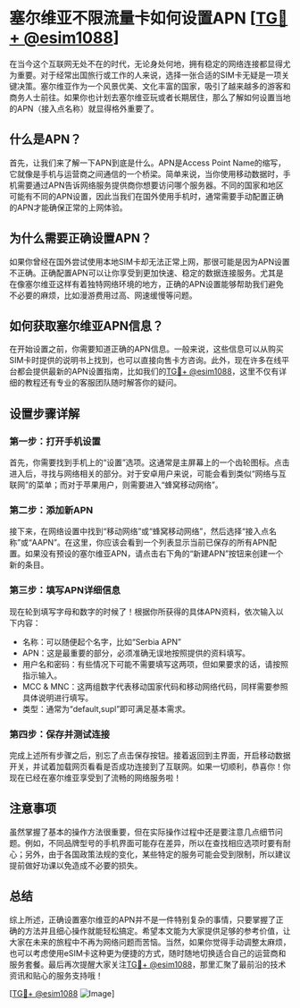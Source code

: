 # 塞尔维亚不限流量卡如何设置APN [[TG💪+ @esim1088](https://t.me/s/esim1088)]

在当今这个互联网无处不在的时代，无论身处何地，拥有稳定的网络连接都显得尤为重要。对于经常出国旅行或工作的人来说，选择一张合适的SIM卡无疑是一项关键决策。塞尔维亚作为一个风景优美、文化丰富的国家，吸引了越来越多的游客和商务人士前往。如果你也计划去塞尔维亚玩或者长期居住，那么了解如何设置当地的APN（接入点名称）就显得格外重要了。

## 什么是APN？

首先，让我们来了解一下APN到底是什么。APN是Access Point Name的缩写，它就像是手机与运营商之间通信的一个桥梁。简单来说，当你使用移动数据时，手机需要通过APN告诉网络服务提供商你想要访问哪个服务器。不同的国家和地区可能有不同的APN设置，因此当我们在国外使用手机时，通常需要手动配置正确的APN才能确保正常的上网体验。

## 为什么需要正确设置APN？

如果你曾经在国外尝试使用本地SIM卡却无法正常上网，那很可能是因为APN设置不正确。正确配置APN可以让你享受到更加快速、稳定的数据连接服务。尤其是在像塞尔维亚这样有着独特网络环境的地方，正确的APN设置能够帮助我们避免不必要的麻烦，比如漫游费用过高、网速缓慢等问题。

## 如何获取塞尔维亚APN信息？

在开始设置之前，你需要知道正确的APN信息。一般来说，这些信息可以从购买SIM卡时提供的说明书上找到，也可以直接向售卡方咨询。此外，现在许多在线平台都会提供最新的APN设置指南，比如我们的[TG💪+ @esim1088](https://t.me/s/esim1088)，这里不仅有详细的教程还有专业的客服团队随时解答你的疑问。

## 设置步骤详解

### 第一步：打开手机设置
首先，你需要找到手机上的“设置”选项。这通常是主屏幕上的一个齿轮图标。点击进入后，寻找与网络相关的部分。对于安卓用户来说，可能会看到类似“网络与互联网”的菜单；而对于苹果用户，则需要进入“蜂窝移动网络”。

### 第二步：添加新APN
接下来，在网络设置中找到“移动网络”或“蜂窝移动网络”，然后选择“接入点名称”或“AAPN”。在这里，你应该会看到一个列表显示当前已保存的所有APN配置。如果没有预设的塞尔维亚APN，请点击右下角的“新建APN”按钮来创建一个新的条目。

### 第三步：填写APN详细信息
现在轮到填写字母和数字的时候了！根据你所获得的具体APN资料，依次输入以下内容：
- 名称：可以随便起个名字，比如“Serbia APN”
- APN：这是最重要的部分，必须准确无误地按照提供的资料填写。
- 用户名和密码：有些情况下可能不需要填写这两项，但如果要求的话，请按照指示输入。
- MCC & MNC：这两组数字代表移动国家代码和移动网络代码，同样需要参照具体说明进行填写。
- 类型：通常为“default,supl”即可满足基本需求。

### 第四步：保存并测试连接
完成上述所有步骤之后，别忘了点击保存按钮。接着返回到主界面，开启移动数据开关，并试着加载网页看看是否成功连接到了互联网。如果一切顺利，恭喜你！你现在已经在塞尔维亚享受到了流畅的网络服务啦！

## 注意事项
虽然掌握了基本的操作方法很重要，但在实际操作过程中还是要注意几点细节问题。例如，不同品牌型号的手机界面可能存在差异，所以在查找相应选项时要有耐心；另外，由于各国政策法规的变化，某些特定的服务可能会受到限制，所以建议提前做好功课以免造成不必要的损失。

## 总结

综上所述，正确设置塞尔维亚的APN并不是一件特别复杂的事情，只要掌握了正确的方法并且细心操作就能轻松搞定。希望本文能为大家提供足够的参考价值，让大家在未来的旅程中不再为网络问题而苦恼。当然，如果你觉得手动调整太麻烦，也可以考虑使用eSIM卡这种更为便捷的方式，随时随地切换适合自己的运营商和服务套餐。最后再次提醒大家关注[TG💪+ @esim1088](https://t.me/s/esim1088)，那里汇聚了最前沿的技术资讯和贴心的服务支持哦！

[[TG💪+ @esim1088](https://t.me/s/esim1088) ![Image](https://i.postimg.cc/4NQfJmqS/Snipaste-2025-05-13-00-14-12.png)]